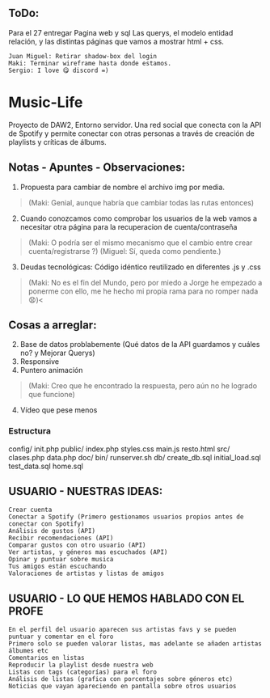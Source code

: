 ## ToDo:

Para el 27 entregar Pagina web y sql
Las querys, el modelo entidad relación, y las distintas páginas que vamos a mostrar html + css.
```
Juan Miguel: Retirar shadow-box del login  
Maki: Terminar wireframe hasta donde estamos.  
Sergio: I love 😋 discord =)
```
# Music-Life
Proyecto de DAW2, Entorno servidor. Una red social que conecta con la API de Spotify y permite conectar con otras personas a través de creación de playlists y críticas de álbums.

## Notas - Apuntes - Observaciones:
1. Propuesta para cambiar de nombre el archivo img por media.  
>(Maki: Genial, aunque habría que cambiar todas las rutas entonces)

2. Cuando conozcamos como comprobar los usuarios de la web vamos a necesitar otra página para la recuperacion de cuenta/contraseña  
>(Maki: O podría ser el mismo mecanismo que el cambio entre crear cuenta/registrarse ?)
>(Miguel: Sí, queda como pendiente.)

3. Deudas tecnológicas: Código idéntico reutilizado en diferentes .js y .css  
>(Maki: No es el fin del Mundo, pero por miedo a Jorge he empezado a ponerme con ello, me he hecho mi propia rama para no romper nada 😧)<

## Cosas a arreglar:
2. Base de datos problabemente (Qué datos de la API guardamos y cuáles no? y Mejorar Querys)  
2. Responsive  
2. Puntero animación  
>(Maki: Creo que he encontrado la respuesta, pero aún no he logrado que funcione)

4. Vídeo que pese menos

### Estructura
config/
        init.php
public/ 
        index.php
        styles.css
        main.js
        resto.html
src/    
        clases.php
        data.php
doc/
bin/
    runserver.sh
db/
  create_db.sql
  initial_load.sql
  test_data.sql
  home.sql


## USUARIO - NUESTRAS IDEAS:
	Crear cuenta
	Conectar a Spotify (Primero gestionamos usuarios propios antes de conectar con Spotify)
	Análisis de gustos (API)
	Recibir recomendaciones (API)
	Comparar gustos con otro usuario (API)
	Ver artistas, y géneros mas escuchados (API)
	Opinar y puntuar sobre musica
	Tus amigos están escuchando
	Valoraciones de artistas y listas de amigos

## USUARIO - LO QUE HEMOS HABLADO CON EL PROFE
	En el perfil del usuario aparecen sus artistas favs y se pueden puntuar y comentar en el foro
	Primero solo se pueden valorar listas, mas adelante se añaden artistas álbumes etc
	Comentarios en listas
	Reproducir la playlist desde nuestra web
	Listas con tags (categorías) para el foro
	Análisis de listas (grafica con porcentajes sobre géneros etc)
	Noticias que vayan apareciendo en pantalla sobre otros usuarios
